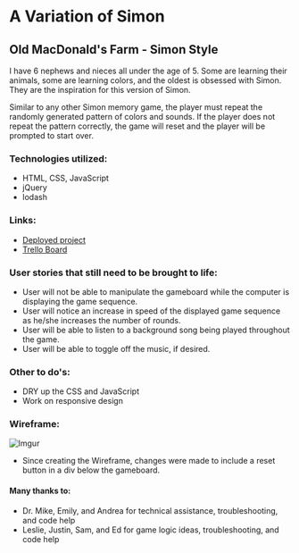 # A Variation of Simon
## Old MacDonald's Farm - Simon Style

I have 6 nephews and nieces all under the age of 5.
Some are learning their animals, some are learning colors, and the oldest is obsessed with Simon.
They are the inspiration for this version of Simon.

Similar to any other Simon memory game, the player must repeat the randomly generated pattern of colors and sounds.
If the player does not repeat the pattern correctly, the game will reset and the player will be prompted to start over.



### Technologies utilized:

 * HTML, CSS, JavaScript
 * jQuery
 * lodash

### Links:

* [Deployed project](http://joshua-lovell-project1.bitballoon.com/)
* [Trello Board](https://trello.com/b/ftcYgEGh/ga-wdi-project-1#)

### User stories that still need to be brought to life:

  * User will not be able to manipulate the gameboard while the computer is displaying the game sequence.
  * User will notice an increase in speed of the displayed game sequence as he/she increases the number of rounds.
  * User will be able to listen to a background song being played throughout the game.
  * User will be able to toggle off the music, if desired.

### Other to do's:

  * DRY up the CSS and JavaScript
  * Work on responsive design


### Wireframe:

![Imgur](http://i.imgur.com/c9Z8PdD.png)

  * Since creating the Wireframe, changes were made to include a reset button in a div below the gameboard.

#### Many thanks to:

  * Dr. Mike, Emily, and Andrea for technical assistance, troubleshooting, and code help
  * Leslie, Justin, Sam, and Ed for game logic ideas, troubleshooting, and code help

